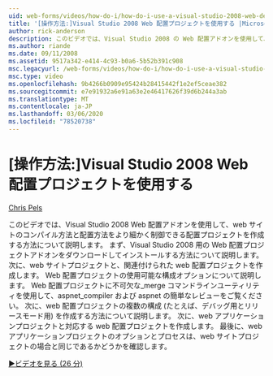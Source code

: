 ```yaml
---
uid: web-forms/videos/how-do-i/how-do-i-use-a-visual-studio-2008-web-deployment-project
title: '[操作方法:]Visual Studio 2008 Web 配置プロジェクトを使用する |Microsoft Docs'
author: rick-anderson
description: このビデオでは、Visual Studio 2008 の Web 配置アドオンを使用して、より詳細な方法で配置プロジェクトを作成する方法について説明します。
ms.author: riande
ms.date: 09/11/2008
ms.assetid: 9517a342-e414-4c93-b0a6-5b52b391c908
msc.legacyurl: /web-forms/videos/how-do-i/how-do-i-use-a-visual-studio-2008-web-deployment-project
msc.type: video
ms.openlocfilehash: 9b4266b0909e95424b28415442f1e2ef5ceae382
ms.sourcegitcommit: e7e91932a6e91a63e2e46417626f39d6b244a3ab
ms.translationtype: MT
ms.contentlocale: ja-JP
ms.lasthandoff: 03/06/2020
ms.locfileid: "78520738"
---
```

# <a name="how-do-i-use-a-visual-studio-2008-web-deployment-project"></a>[操作方法:]Visual Studio 2008 Web 配置プロジェクトを使用する

[Chris Pels](https://twitter.com/chrispels)

このビデオでは、Visual Studio 2008 Web 配置アドオンを使用して、web サイトのコンパイル方法と配置方法をより細かく制御できる配置プロジェクトを作成する方法について説明します。 まず、Visual Studio 2008 用の Web 配置プロジェクトアドオンをダウンロードしてインストールする方法について説明します。 次に、web サイトプロジェクトと、関連付けられた web 配置プロジェクトを作成します。 Web 配置プロジェクトの使用可能な構成オプションについて説明します。 Web 配置プロジェクトに不可欠な\_merge コマンドラインユーティリティを使用して、aspnet\_compiler および aspnet の簡単なレビューをご覧ください。 次に、web 配置プロジェクトの複数の構成 (たとえば、デバッグ用とリリースモード用) を作成する方法について説明します。 次に、web アプリケーションプロジェクトと対応する web 配置プロジェクトを作成します。 最後に、web アプリケーションプロジェクトのオプションとプロセスは、web サイトプロジェクトの場合と同じであるかどうかを確認します。

[&#9654;ビデオを見る (26 分)](https://channel9.msdn.com/Blogs/ASP-NET-Site-Videos/how-do-i-use-a-visual-studio-2008-web-deployment-project)
